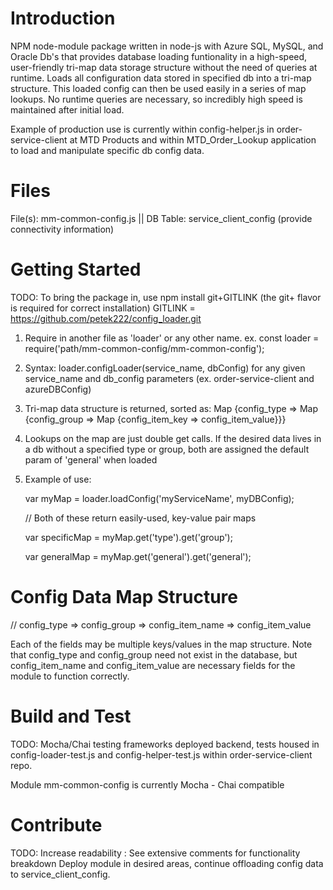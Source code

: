 # Introduction
NPM node-module package written in node-js with Azure SQL, MySQL, and Oracle Db's that provides database loading funtionality in a high-speed, user-friendly tri-map data storage structure without the need of queries at runtime. Loads all configuration data stored in specified db into a tri-map structure. This loaded config can then be used easily in a series of map lookups. No runtime queries are necessary, so incredibly high speed is maintained after initial load. 

Example of production use is currently within config-helper.js in order-service-client at MTD Products and within MTD_Order_Lookup application to load and manipulate specific db config data.

# Files
File(s): mm-common-config.js || DB Table: service_client_config (provide connectivity information)

# Getting Started
TODO: To bring the package in, use npm install git+GITLINK (the git+ flavor is required for correct installation)
      GITLINK = https://github.com/petek222/config_loader.git
1. Require in another file as 'loader' or any other name. ex. const loader = require('path/mm-common-config/mm-common-config');
2. Syntax: loader.configLoader(service_name, dbConfig) for any given service_name and db_config parameters (ex. order-service-client and azureDBConfig)
3. Tri-map data structure is returned, sorted as: Map {config_type => Map {config_group => Map {config_item_key => config_item_value}}}
4. Lookups on the map are just double get calls. If the desired data lives in a db without a specified type or group, both are assigned the default param of 'general' when loaded
5. Example of use: 

      var myMap = loader.loadConfig('myServiceName', myDBConfig);

      // Both of these return easily-used, key-value pair maps

      var specificMap = myMap.get('type').get('group');

      var generalMap = myMap.get('general').get('general');
      
# Config Data Map Structure

// config_type => config_group => config_item_name => config_item_value

Each of the fields may be multiple keys/values in the map structure. Note that config_type and config_group need not exist in the database, but config_item_name and config_item_value are necessary fields for the module to function correctly.

# Build and Test
TODO: Mocha/Chai testing frameworks deployed backend, tests housed in config-loader-test.js and config-helper-test.js within order-service-client repo. 

Module mm-common-config is currently Mocha - Chai compatible

# Contribute
TODO: Increase readability : See extensive comments for functionality breakdown
      Deploy module in desired areas, continue offloading config data to service_client_config.

